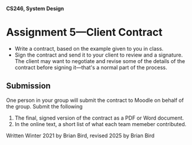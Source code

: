 **CS246, System Design**

# Assignment 5&mdash;Client Contract

- Write a contract, based on the example given to you in class.
- Sign the contract and send it to your client to review and a signature.  
  The client may want to negotiate and revise some of the details of the contract before signing it&mdash;that's a normal part of the process.

## Submission

One person in your group will submit the contract to Moodle on behalf of the group. Submit the following

1. The final, signed version of the contract as a PDF or Word document.
2. In the online text, a short list of what each team memeber contributed.



Written Winter 2021 by  Brian Bird, revised <time>2025</time> by Brian Bird